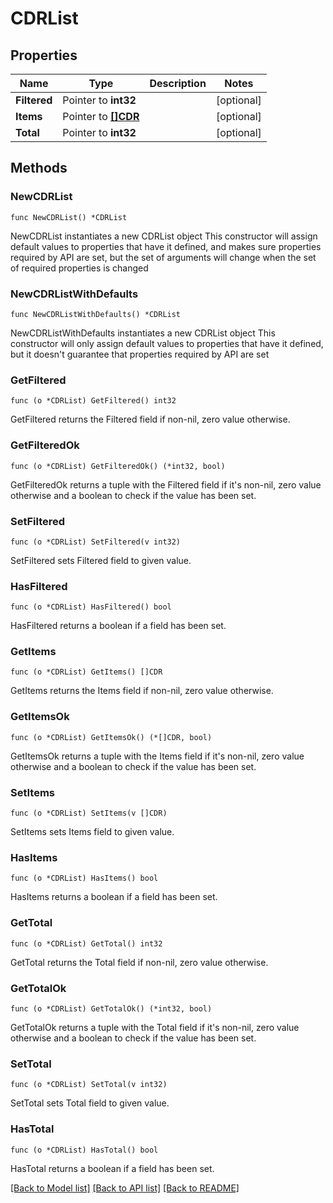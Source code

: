 # CDRList

## Properties

Name | Type | Description | Notes
------------ | ------------- | ------------- | -------------
**Filtered** | Pointer to **int32** |  | [optional]
**Items** | Pointer to [**[]CDR**](CDR.md) |  | [optional]
**Total** | Pointer to **int32** |  | [optional]

## Methods

### NewCDRList

`func NewCDRList() *CDRList`

NewCDRList instantiates a new CDRList object
This constructor will assign default values to properties that have it defined,
and makes sure properties required by API are set, but the set of arguments
will change when the set of required properties is changed

### NewCDRListWithDefaults

`func NewCDRListWithDefaults() *CDRList`

NewCDRListWithDefaults instantiates a new CDRList object
This constructor will only assign default values to properties that have it defined,
but it doesn't guarantee that properties required by API are set

### GetFiltered

`func (o *CDRList) GetFiltered() int32`

GetFiltered returns the Filtered field if non-nil, zero value otherwise.

### GetFilteredOk

`func (o *CDRList) GetFilteredOk() (*int32, bool)`

GetFilteredOk returns a tuple with the Filtered field if it's non-nil, zero value otherwise
and a boolean to check if the value has been set.

### SetFiltered

`func (o *CDRList) SetFiltered(v int32)`

SetFiltered sets Filtered field to given value.

### HasFiltered

`func (o *CDRList) HasFiltered() bool`

HasFiltered returns a boolean if a field has been set.

### GetItems

`func (o *CDRList) GetItems() []CDR`

GetItems returns the Items field if non-nil, zero value otherwise.

### GetItemsOk

`func (o *CDRList) GetItemsOk() (*[]CDR, bool)`

GetItemsOk returns a tuple with the Items field if it's non-nil, zero value otherwise
and a boolean to check if the value has been set.

### SetItems

`func (o *CDRList) SetItems(v []CDR)`

SetItems sets Items field to given value.

### HasItems

`func (o *CDRList) HasItems() bool`

HasItems returns a boolean if a field has been set.

### GetTotal

`func (o *CDRList) GetTotal() int32`

GetTotal returns the Total field if non-nil, zero value otherwise.

### GetTotalOk

`func (o *CDRList) GetTotalOk() (*int32, bool)`

GetTotalOk returns a tuple with the Total field if it's non-nil, zero value otherwise
and a boolean to check if the value has been set.

### SetTotal

`func (o *CDRList) SetTotal(v int32)`

SetTotal sets Total field to given value.

### HasTotal

`func (o *CDRList) HasTotal() bool`

HasTotal returns a boolean if a field has been set.

[[Back to Model list]](../README.md#documentation-for-models) [[Back to API list]](../README.md#documentation-for-api-endpoints) [[Back to README]](../README.md)
